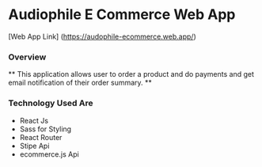 # Audiophile E Commerce Web App

[Web App Link] (https://audophile-ecommerce.web.app/)

### Overview

** This application allows user to order a product and do payments and get email notification of their order summary. **

### Technology Used Are

- React Js
- Sass for Styling
- React Router
- Stipe Api
- ecommerce.js Api
